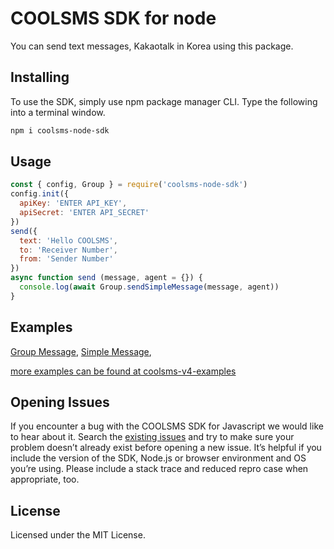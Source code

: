 # COOLSMS SDK for node
You can send text messages, Kakaotalk in Korea using this package.

## Installing
To use the SDK, simply use npm package manager CLI. Type the following into a terminal window.

```bash
npm i coolsms-node-sdk
```

## Usage

```javascript
const { config, Group } = require('coolsms-node-sdk')
config.init({
  apiKey: 'ENTER API_KEY',
  apiSecret: 'ENTER API_SECRET'
})
send({
  text: 'Hello COOLSMS',
  to: 'Receiver Number',
  from: 'Sender Number'
})
async function send (message, agent = {}) {
  console.log(await Group.sendSimpleMessage(message, agent))
}
```

## Examples

[Group Message](https://github.com/coolsms/coolsms-sdk-js-v4/blob/develop/example/groupMessage.js), 
[Simple Message](https://github.com/coolsms/coolsms-sdk-js-v4/blob/develop/example/simpleMessage.js),

[more examples can be found at coolsms-v4-examples](https://github.com/coolsms)
## Opening Issues

If you encounter a bug with the COOLSMS SDK for Javascript we would like to hear about it. Search the [existing issues](https://github.com/coolsms/coolsms-sdk-js-v4/issues) and try to make sure your problem doesn’t already exist before opening a new issue. It’s helpful if you include the version of the SDK, Node.js or browser environment and OS you’re using. Please include a stack trace and reduced repro case when appropriate, too.

## License

Licensed under the MIT License.
